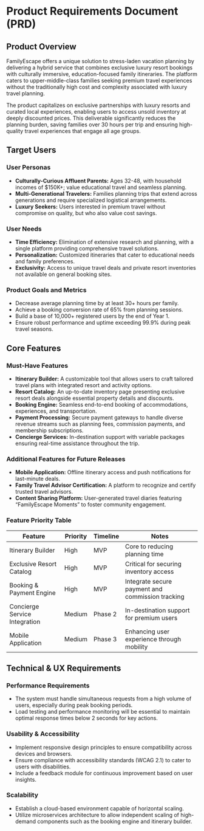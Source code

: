 # Product Requirements Document (PRD)

## Product Overview
FamilyEscape offers a unique solution to stress-laden vacation planning by delivering a hybrid service that combines exclusive luxury resort bookings with culturally immersive, education-focused family itineraries. The platform caters to upper-middle-class families seeking premium travel experiences without the traditionally high cost and complexity associated with luxury travel planning.

The product capitalizes on exclusive partnerships with luxury resorts and curated local experiences, enabling users to access unsold inventory at deeply discounted prices. This deliverable significantly reduces the planning burden, saving families over 30 hours per trip and ensuring high-quality travel experiences that engage all age groups.

## Target Users
### User Personas
- **Culturally-Curious Affluent Parents:** Ages 32-48, with household incomes of $150K+; value educational travel and seamless planning.
- **Multi-Generational Travelers:** Families planning trips that extend across generations and require specialized logistical arrangements.
- **Luxury Seekers:** Users interested in premium travel without compromise on quality, but who also value cost savings.

### User Needs
- **Time Efficiency:** Elimination of extensive research and planning, with a single platform providing comprehensive travel solutions.
- **Personalization:** Customized itineraries that cater to educational needs and family preferences.
- **Exclusivity:** Access to unique travel deals and private resort inventories not available on general booking sites.

### Product Goals and Metrics
- Decrease average planning time by at least 30+ hours per family.
- Achieve a booking conversion rate of 65% from planning sessions.
- Build a base of 10,000+ registered users by the end of Year 1.
- Ensure robust performance and uptime exceeding 99.9% during peak travel seasons.

## Core Features
### Must-Have Features
- **Itinerary Builder:** A customizable tool that allows users to craft tailored travel plans with integrated resort and activity options.
- **Resort Catalog:** An up-to-date inventory page presenting exclusive resort deals alongside essential property details and discounts.
- **Booking Engine:** Seamless end-to-end booking of accommodations, experiences, and transportation.
- **Payment Processing:** Secure payment gateways to handle diverse revenue streams such as planning fees, commission payments, and membership subscriptions.
- **Concierge Services:** In-destination support with variable packages ensuring real-time assistance throughout the trip.

### Additional Features for Future Releases
- **Mobile Application:** Offline itinerary access and push notifications for last-minute deals.
- **Family Travel Advisor Certification:** A platform to recognize and certify trusted travel advisors.
- **Content Sharing Platform:** User-generated travel diaries featuring “FamilyEscape Moments” to foster community engagement.

### Feature Priority Table

| Feature                       | Priority  | Timeline  | Notes                                            |
|-------------------------------|-----------|-----------|--------------------------------------------------|
| Itinerary Builder             | High      | MVP       | Core to reducing planning time                   |
| Exclusive Resort Catalog      | High      | MVP       | Critical for securing inventory access          |
| Booking & Payment Engine      | High      | MVP       | Integrate secure payment and commission tracking  |
| Concierge Service Integration | Medium    | Phase 2   | In-destination support for premium users         |
| Mobile Application            | Medium    | Phase 3   | Enhancing user experience through mobility       |

## Technical & UX Requirements
### Performance Requirements
- The system must handle simultaneous requests from a high volume of users, especially during peak booking periods.
- Load testing and performance monitoring will be essential to maintain optimal response times below 2 seconds for key actions.

### Usability & Accessibility
- Implement responsive design principles to ensure compatibility across devices and browsers.
- Ensure compliance with accessibility standards (WCAG 2.1) to cater to users with disabilities.
- Include a feedback module for continuous improvement based on user insights.

### Scalability
- Establish a cloud-based environment capable of horizontal scaling.
- Utilize microservices architecture to allow independent scaling of high-demand components such as the booking engine and itinerary builder.